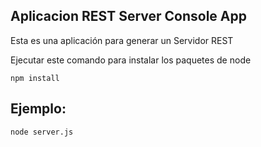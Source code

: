

## Aplicacion REST Server Console App

Esta es una aplicación para generar un Servidor REST

Ejecutar este comando para instalar los paquetes de node

```
npm install
```

## Ejemplo:
```
node server.js
```